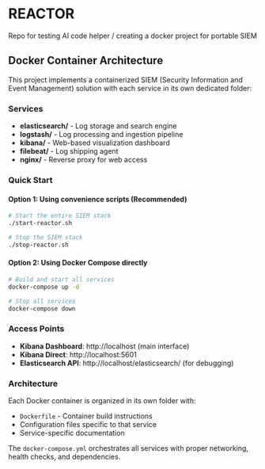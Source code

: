 # REACTOR
Repo for testing AI code helper / creating a docker project for portable SIEM

## Docker Container Architecture

This project implements a containerized SIEM (Security Information and Event Management) solution with each service in its own dedicated folder:

### Services

- **elasticsearch/** - Log storage and search engine
- **logstash/** - Log processing and ingestion pipeline
- **kibana/** - Web-based visualization dashboard
- **filebeat/** - Log shipping agent
- **nginx/** - Reverse proxy for web access

### Quick Start

#### Option 1: Using convenience scripts (Recommended)
```bash
# Start the entire SIEM stack
./start-reactor.sh

# Stop the SIEM stack
./stop-reactor.sh
```

#### Option 2: Using Docker Compose directly
```bash
# Build and start all services
docker-compose up -d

# Stop all services
docker-compose down
```

### Access Points

- **Kibana Dashboard**: http://localhost (main interface)
- **Kibana Direct**: http://localhost:5601
- **Elasticsearch API**: http://localhost/elasticsearch/ (for debugging)

### Architecture

Each Docker container is organized in its own folder with:
- `Dockerfile` - Container build instructions
- Configuration files specific to that service
- Service-specific documentation

The `docker-compose.yml` orchestrates all services with proper networking, health checks, and dependencies.
